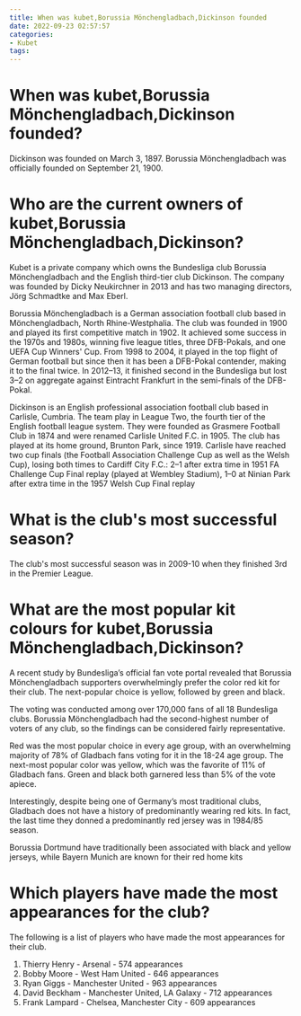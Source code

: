 ```yaml
---
title: When was kubet,Borussia Mönchengladbach,Dickinson founded
date: 2022-09-23 02:57:57
categories:
- Kubet
tags:
---
```



#  When was kubet,Borussia Mönchengladbach,Dickinson founded?

Dickinson was founded on March 3, 1897. Borussia Mönchengladbach was officially founded on September 21, 1900.

#  Who are the current owners of kubet,Borussia Mönchengladbach,Dickinson?

Kubet is a private company which owns the Bundesliga club Borussia Mönchengladbach and the English third-tier club Dickinson. The company was founded by Dicky Neukirchner in 2013 and has two managing directors, Jörg Schmadtke and Max Eberl.

Borussia Mönchengladbach is a German association football club based in Mönchengladbach, North Rhine-Westphalia. The club was founded in 1900 and played its first competitive match in 1902. It achieved some success in the 1970s and 1980s, winning five league titles, three DFB-Pokals, and one UEFA Cup Winners' Cup. From 1998 to 2004, it played in the top flight of German football but since then it has been a DFB-Pokal contender, making it to the final twice. In 2012–13, it finished second in the Bundesliga but lost 3–2 on aggregate against Eintracht Frankfurt in the semi-finals of the DFB-Pokal.

Dickinson is an English professional association football club based in Carlisle, Cumbria. The team play in League Two, the fourth tier of the English football league system. They were founded as Grasmere Football Club in 1874 and were renamed Carlisle United F.C. in 1905. The club has played at its home ground, Brunton Park, since 1919. Carlisle have reached two cup finals (the Football Association Challenge Cup as well as the Welsh Cup), losing both times to Cardiff City F.C.: 2–1 after extra time in 1951 FA Challenge Cup Final replay (played at Wembley Stadium), 1–0 at Ninian Park after extra time in the 1957 Welsh Cup Final replay

#  What is the club's most successful season?

The club's most successful season was in 2009-10 when they finished 3rd in the Premier League.

#  What are the most popular kit colours for kubet,Borussia Mönchengladbach,Dickinson?

A recent study by Bundesliga’s official fan vote portal revealed that Borussia Mönchengladbach supporters overwhelmingly prefer the color red kit for their club. The next-popular choice is yellow, followed by green and black.

The voting was conducted among over 170,000 fans of all 18 Bundesliga clubs. Borussia Mönchengladbach had the second-highest number of voters of any club, so the findings can be considered fairly representative.

Red was the most popular choice in every age group, with an overwhelming majority of 78% of Gladbach fans voting for it in the 18-24 age group. The next-most popular color was yellow, which was the favorite of 11% of Gladbach fans. Green and black both garnered less than 5% of the vote apiece.

Interestingly, despite being one of Germany’s most traditional clubs, Gladbach does not have a history of predominantly wearing red kits. In fact, the last time they donned a predominantly red jersey was in 1984/85 season.

Borussia Dortmund have traditionally been associated with black and yellow jerseys, while Bayern Munich are known for their red home kits

#  Which players have made the most appearances for the club?

The following is a list of players who have made the most appearances for their club.

1. Thierry Henry - Arsenal - 574 appearances
2. Bobby Moore - West Ham United - 646 appearances
3. Ryan Giggs - Manchester United - 963 appearances
4. David Beckham - Manchester United, LA Galaxy - 712 appearances
5. Frank Lampard - Chelsea, Manchester City - 609 appearances